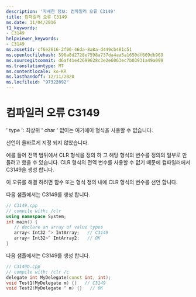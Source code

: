 ```yaml
---
description: '자세한 정보: 컴파일러 오류 C3149'
title: 컴파일러 오류 C3149
ms.date: 11/04/2016
f1_keywords:
- C3149
helpviewer_keywords:
- C3149
ms.assetid: cf6e2616-2f06-46da-8a8a-d449cb481c51
ms.openlocfilehash: 596a8d2728e7598a737da4aa5a1650df669db969
ms.sourcegitcommit: d6af41e42699628c3e2e6063ec7b03931a49a098
ms.translationtype: MT
ms.contentlocale: ko-KR
ms.lasthandoff: 12/11/2020
ms.locfileid: "97322092"
---
```

# <a name="compiler-error-c3149"></a>컴파일러 오류 C3149

' type ': 최상위 ' char ' 없이는 여기에이 형식을 사용할 수 없습니다.

선언이 올바르게 지정 되지 않았습니다.

예를 들어 전역 범위에서 CLR 형식을 정의 하 고 해당 형식의 변수를 정의의 일부로 만들려고 했을 수 있습니다. CLR 형식의 전역 변수를 사용할 수 없기 때문에 컴파일러에서 C3149을 생성 합니다.

이 오류를 해결 하려면 함수 또는 형식 정의 내에 CLR 형식의 변수를 선언 합니다.

다음 샘플에서는 C3149를 생성 합니다.

```cpp
// C3149.cpp
// compile with: /clr
using namespace System;
int main() {
   // declare an array of value types
   array< Int32 ^> IntArray;   // C3149
   array< Int32>^ IntArray2;   // OK
}
```

다음 샘플에서는 C3149를 생성 합니다.

```cpp
// C3149b.cpp
// compile with: /clr /c
delegate int MyDelegate(const int, int);
void Test1(MyDelegate m) {}   // C3149
void Test2(MyDelegate ^ m) {}   // OK
```
